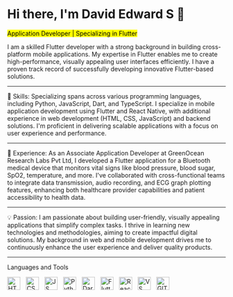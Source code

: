 # Hi there, I'm David Edward S 👋
<mark>Application Developer | Specializing in Flutter</mark>

I am a skilled Flutter developer with a strong background in building cross-platform mobile applications. My expertise in Flutter enables me to create high-performance, visually appealing user interfaces efficiently. I have a proven track record of successfully developing innovative Flutter-based solutions.

---
🚀 Skills:
Specializing spans across various programming languages, including Python, JavaScript, Dart, and TypeScript. I specialize in mobile application development using Flutter and React Native, with additional experience in web development (HTML, CSS, JavaScript) and backend solutions. I'm proficient in delivering scalable applications with a focus on user experience and performance.

---
🔭 Experience:
As an Associate Application Developer at GreenOcean Research Labs Pvt Ltd, I developed a Flutter application for a Bluetooth medical device that monitors vital signs like blood pressure, blood sugar, SpO2, temperature, and more. I've collaborated with cross-functional teams to integrate data transmission, audio recording, and ECG graph plotting features, enhancing both healthcare provider capabilities and patient accessibility to health data.

---
💡 Passion:
I am passionate about building user-friendly, visually appealing applications that simplify complex tasks. I thrive in learning new technologies and methodologies, aiming to create impactful digital solutions. My background in web and mobile development drives me to continuously enhance the user experience and deliver quality products.

---
Languages and Tools

<img align="left" alt="HTML" width="30px" style="padding-right:10px;" src="https://cdn.jsdelivr.net/gh/devicons/devicon/icons/html5/html5-original.svg" /> 
<img align="left" alt="CSS" width="30px" style="padding-right:10px;" src="https://cdn.jsdelivr.net/gh/devicons/devicon/icons/css3/css3-original.svg" /> 
<img align="left" alt="JS" width="30px" style="padding-right:10px;" src="https://cdn.jsdelivr.net/gh/devicons/devicon/icons/javascript/javascript-original.svg" /> 
<img align="left" alt="Python" width="30px" style="padding-right:10px;" src="https://cdn.jsdelivr.net/gh/devicons/devicon/icons/python/python-original.svg" /> 
<img align="left" alt="Dart" width="30px" style="padding-right:10px;" src="https://cdn.jsdelivr.net/gh/devicons/devicon/icons/dart/dart-original.svg" /> 
<!-- <img align="left" alt="TypeScript" width="30px" style="padding-right:10px;" src="https://cdn.jsdelivr.net/gh/devicons/devicon/icons/typescript/typescript-original.svg"/> -->
<img align="left" alt="Flutter" width="30px" style="padding-right:10px;" src="https://cdn.jsdelivr.net/gh/devicons/devicon/icons/flutter/flutter-original.svg" /> 
<img align="left" alt="React Native" width="30px" style="padding-right:10px;" src="https://cdn.jsdelivr.net/gh/devicons/devicon/icons/react/react-original.svg" /> 
<img align="left" alt="VS Code" width="30px" style="padding-right:10px;" src="https://cdn.jsdelivr.net/gh/devicons/devicon/icons/vscode/vscode-original.svg" /> 
<img align="left" alt="GIT" width="30px" style="padding-right:10px;" src="https://cdn.jsdelivr.net/gh/devicons/devicon/icons/git/git-original.svg" /> 
<br />
